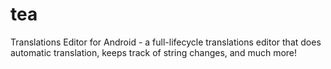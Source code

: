 # tea
Translations Editor for Android - a full-lifecycle translations editor that does automatic translation, keeps track of string changes, and much more!
